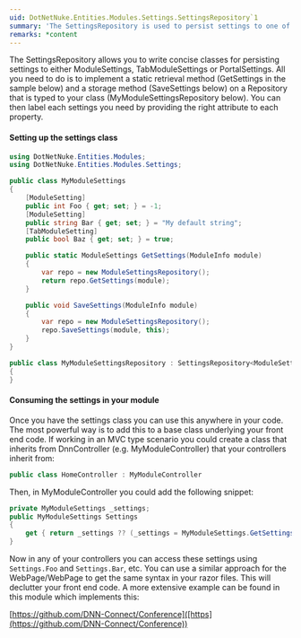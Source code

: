 ```yaml
---
uid: DotNetNuke.Entities.Modules.Settings.SettingsRepository`1
summary: 'The SettingsRepository is used to persist settings to one of DNNs internal settings stores'
remarks: *content
---
```


The SettingsRepository allows you to write concise classes for persisting 
settings to either ModuleSettings, TabModuleSettings or PortalSettings. 
All you need to do is to implement a static retrieval method (GetSettings in the sample below)
and a storage method (SaveSettings below) on a Repository that is typed to
your class (MyModuleSettingsRepository below). You can then label each settings
you need by providing the right attribute to each property.

#### Setting up the settings class

```cs
using DotNetNuke.Entities.Modules;
using DotNetNuke.Entities.Modules.Settings;

public class MyModuleSettings
{
    [ModuleSetting]
    public int Foo { get; set; } = -1;
    [ModuleSetting]
    public string Bar { get; set; } = "My default string";
    [TabModuleSetting]
    public bool Baz { get; set; } = true;

    public static ModuleSettings GetSettings(ModuleInfo module)
    {
        var repo = new ModuleSettingsRepository();
        return repo.GetSettings(module);
    }

    public void SaveSettings(ModuleInfo module)
    {
        var repo = new ModuleSettingsRepository();
        repo.SaveSettings(module, this);
    }
}

public class MyModuleSettingsRepository : SettingsRepository<ModuleSettings>
{
}
```

#### Consuming the settings in your module

Once you have the settings class you can use this anywhere in your code. The most
powerful way is to add this to a base class underlying your front end code. If working in
an MVC type scenario you could create a class that inherits from DnnController 
(e.g. MyModuleController) that your controllers inherit from:

```cs
public class HomeController : MyModuleController
```

Then, in MyModuleController you could add the following snippet:

```cs
private MyModuleSettings _settings;
public MyModuleSettings Settings
{
    get { return _settings ?? (_settings = MyModuleSettings.GetSettings(ModuleContext)); }
}
```

Now in any of your controllers you can access these settings using `Settings.Foo` and `Settings.Bar`, etc. You can use a similar approach for the WebPage/WebPage<T> to get
the same syntax in your razor files. This will declutter your front end code. A more 
extensive example can be found in this module which implements this:

[https://github.com/DNN-Connect/Conference]([https](https://github.com/DNN-Connect/Conference))

